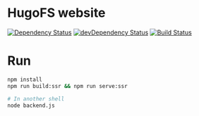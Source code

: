 # HugoFS website

[![Dependency Status](https://david-dm.org/hugo19941994/hugofs.svg)](https://david-dm.org/hugo19941994/hugofs)
[![devDependency Status](https://david-dm.org/hugo19941994/hugofs/dev-status.svg)](https://david-dm.org/hugo19941994/hugofs?type=dev)
[![Build Status](https://travis-ci.org/hugo19941994/hugofs.svg?branch=master)](https://travis-ci.org/hugo19941994/hugofs)

# Run

```bash
npm install
npm run build:ssr && npm run serve:ssr

# In another shell
node backend.js
```
